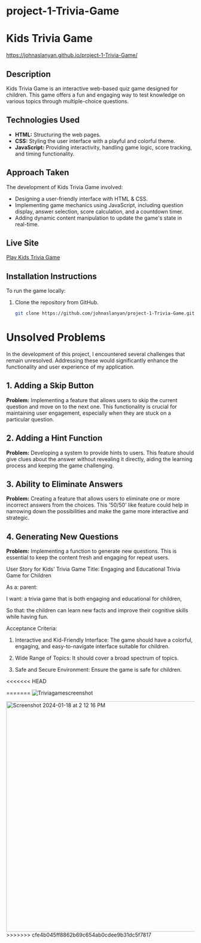 # project-1-Trivia-Game
# Kids Trivia Game

https://johnaslanyan.github.io/project-1-Trivia-Game/

## Description
Kids Trivia Game is an interactive web-based quiz game designed for children. This game offers a fun and engaging way to test knowledge on various topics through multiple-choice questions.

## Technologies Used
- **HTML:** Structuring the web pages.
- **CSS:** Styling the user interface with a playful and colorful theme.
- **JavaScript:** Providing interactivity, handling game logic, score tracking, and timing functionality.

## Approach Taken
The development of Kids Trivia Game involved:
- Designing a user-friendly interface with HTML & CSS.
- Implementing game mechanics using JavaScript, including question display, answer selection, score calculation, and a countdown timer.
- Adding dynamic content manipulation to update the game's state in real-time.

## Live Site
[Play Kids Trivia Game](https://johnaslanyan.github.io/project-1-Trivia-Game/)

## Installation Instructions
To run the game locally:
1. Clone the repository from GitHub.
   ```bash
   git clone https://github.com/johnaslanyan/project-1-Trivia-Game.git

# Unsolved Problems

In the development of this project, I encountered several challenges that remain unresolved. Addressing these would significantly enhance the functionality and user experience of my application. 
## 1. Adding a Skip Button
**Problem:** Implementing a feature that allows users to skip the current question and move on to the next one. This functionality is crucial for maintaining user engagement, especially when they are stuck on a particular question.

## 2. Adding a Hint Function
**Problem:** Developing a system to provide hints to users. This feature should give clues about the answer without revealing it directly, aiding the learning process and keeping the game challenging. 

## 3. Ability to Eliminate Answers
**Problem:** Creating a feature that allows users to eliminate one or more incorrect answers from the choices. This '50/50' like feature could help in narrowing down the possibilities and make the game more interactive and strategic.

## 4. Generating New Questions
**Problem:** Implementing a function to generate new questions. This is essential to keep the content fresh and engaging for repeat users.

User Story for Kids' Trivia Game
Title: Engaging and Educational Trivia Game for Children

As a: parent:

I want: a trivia game that is both engaging and educational for children,

So that: the children can learn new facts and improve their cognitive skills while having fun.

Acceptance Criteria:
1. Interactive and Kid-Friendly Interface: The game should have a colorful, engaging, and easy-to-navigate interface suitable for children.

2. Wide Range of Topics: It should cover a broad spectrum of topics.

3. Safe and Secure Environment: Ensure the game is safe for children.

<<<<<<< HEAD

=======
![Triviagamescreenshot](https://github.com/JohnAslanyan/project-1-Trivia-Game/assets/148718047/d564c2ab-b5a5-4348-8a40-f2cc9b5a4160)

<img width="614" alt="Screenshot 2024-01-18 at 2 12 16 PM" src="https://github.com/JohnAslanyan/project-1-Trivia-Game/assets/148718047/14a94f41-2261-4809-bdf0-9e7036b9821a">
>>>>>>> cfe4b045ff8862b69c654ab0cdee9b31dc5f7817
